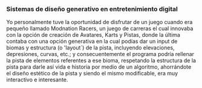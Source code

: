 ### Sistemas de diseño generativo en entretenimiento digital

Yo personalmente tuve la oportunidad de disfrutar de un juego cuando era pequeño llamado Modnation Racers, un juego de carreras el cual innovaba con la opción de creación de Avatares, Karts y Pistas, 
donde la última contaba con una opción generativa en la cual podías dar un input de biomas y estructura (o 'layout´) de la pista, incluyendo elevaciones, depresiones, curvas, etc.; y consecuentemente el programa podría 
rellenar la pista de elementos referentes a ese bioma, respetando la estructura de la pista para darle así vida e historia por medio de un algoritmo, ahorrándote el diseño estético de la pista y siendo el mismo modificable, 
era muy interactivo e interesante.
